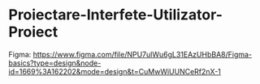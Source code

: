 # Proiectare-Interfete-Utilizator-Proiect

Figma: https://www.figma.com/file/NPU7ulWu6gL31EAzUHbBA8/Figma-basics?type=design&node-id=1669%3A162202&mode=design&t=CuMwWiUUNCeRf2nX-1
